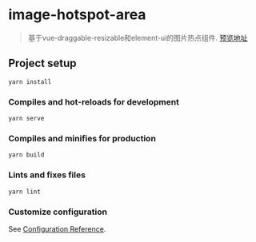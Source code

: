 # image-hotspot-area
> 基于vue-draggable-resizable和element-ui的图片热点组件.
[预览地址](https://mgbq.github.io/vue-permission/#/login)
## Project setup
```
yarn install
```

### Compiles and hot-reloads for development
```
yarn serve
```

### Compiles and minifies for production
```
yarn build
```

### Lints and fixes files
```
yarn lint
```

### Customize configuration
See [Configuration Reference](https://cli.vuejs.org/config/).
